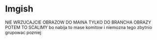 # Imgish

NIE WRZUCAJCIE OBRAZOW DO MAINA TYLKO DO BRANCHA OBRAZY POTEM TO SCALIMY
bo nabija to mase komitow i niemozna tego zbytnio grupowac pozniej 
